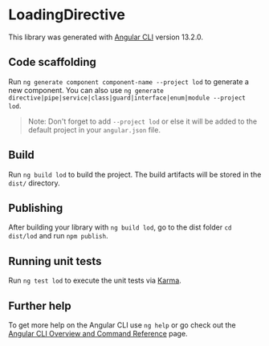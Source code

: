 # LoadingDirective

This library was generated with [Angular CLI](https://github.com/angular/angular-cli) version 13.2.0.

## Code scaffolding

Run `ng generate component component-name --project lod` to generate a new component. You can also use `ng generate directive|pipe|service|class|guard|interface|enum|module --project lod`.
> Note: Don't forget to add `--project lod` or else it will be added to the default project in your `angular.json` file. 

## Build

Run `ng build lod` to build the project. The build artifacts will be stored in the `dist/` directory.

## Publishing

After building your library with `ng build lod`, go to the dist folder `cd dist/lod` and run `npm publish`.

## Running unit tests

Run `ng test lod` to execute the unit tests via [Karma](https://karma-runner.github.io).

## Further help

To get more help on the Angular CLI use `ng help` or go check out the [Angular CLI Overview and Command Reference](https://angular.io/cli) page.
